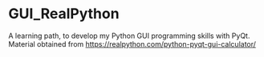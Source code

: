 # GUI_RealPython
A learning path, to develop my Python GUI programming skills with PyQt. Material obtained from https://realpython.com/python-pyqt-gui-calculator/

